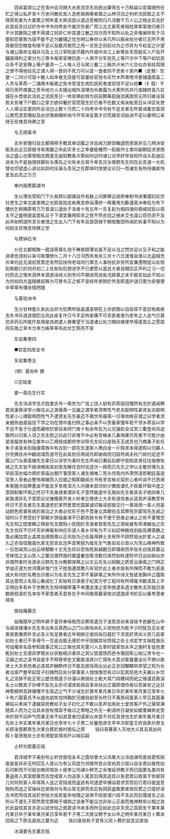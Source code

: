 <!-- { "loadSidebar": true } -->
　　窃闻富郑公之在青州会河朔大水民流京东劝民出粟得五十万斛益以官廪随所在贮之得公私庐舎十万余问散处其人选老弱病瘠者廪之山林河泊之利听流民取之主不得禁死者为大冢葬之明年麦大熟流民以逺近受粮而归凡活数千万人公之相业实兆於此尝自言曰过於作中书令四考矣今嵗灾伤甚广而江北尤甚死者相枕席挈家南归者已不计其数阻之使不得渡江则非仁听其渡江散之四方而不知所以处之非惟展转死于沟壑抑恐羣聚为冦不能不近为畿辅之忧也明公奉命以来凡所以振籴劝分者已无所不用其极但恐粮食有限不足以及数月救荒之用一旦告乏则前功为之尽弃为今权冝之计望与诸公亟命五城兵马及上元江寜知县尽籍内外城中龙江上新等处军民殷实人户及开舗面得利之家分为三等令毎家安挿饥民一人俱不分军民先上等戸次中下等户如饥民众多不足安挿上等户量添一二人毎人日与粥三餐二三碗共计米六七合似亦易给耳限之使不得他往先正谓人得一食则不死力可以营一食者则不至矣十家内■〈走賛〉空屋一二间计可容十数人如本巷无空屋可容量给官钱令买竹木芦席傍冷更铺邉搭盖二人共与草荐一二铺用木板阁之免令受湿生病饥民死者或官钱不足以给■〈扌彗〉不得已用芦席裹之责令地方火夫擡出城外深埋勿令暴露为犬豕所伤并行直隷府县凡在城在乡悉依此法处之流民至日一体安揷此特为目前鳏寡孤独流离困苦无所归者设耳若夫贫难下户数口之家方欲仰餐於官而营生於已者不在数又俟米船至日从详区处使人人得沾实恵则所全活岂止数十万而二十四考中书令有不足言者生昨晋谒畧仿富郑公救荒遗意僭拟及此伏惟俯赐听纳今开写进呈第才识荒疎言词拙讷不足以备明公采择无任悚息待罪之至

　　与王顺渠书

　　去冬家僮归自北都得拜手教具审动履之详且闻力辞宫翰退而家居非见几明决安能及此近见邸报寻有南廱之命此实多士之幸量能幡然一起振作士类仰副朝廷求贤图治之盛心也第恨相去颇逺无由知教条次第如何近时诸公论学好举良知作话头启迪后进末为不是独恨转脚处与儒先之论有未合耳今幸吾兄与南野先生同在此吾道一大机彗也切望虚心讲论如异时庄渠与吾兄之在郡庠时庶使议论归一而诸生有所持循矣恃爱及此亮之万万

　　奉内阁费鹅湖书

　　生以薄劣受知门下久矣顾以鄙疎自外有缺上问罪罪近闻恭奉制书进秉国钧实宗社苍生之幸岂直里閈之光耶竟抱足疾弗克恭诣潭府一拜重用为歉谨斋沐奉启为布下懐伏乞俯赐原宥万万昔温公退处于洛者十有五年一旦复起为相四海仰德咸拭目以观太平之盛明道盖尝私议于下谓宜兼用熙丰之党不然衣冠之祸未艾也温公窃恐虑不及此卒如明道所言论者惜之生出入门下有年且尝窃禄于朝故敢窃所闻於执事不知以为何如无任悚息待罪之至

　　与费钟石书

　　仆在北都相聚一载误辱尊礼倍于畴昔顾薄劣虽不足以当之然亦足以见子和之能进德也违别以来可胜懐想仆二月十八日河西务发舟三月十六日渡淮自淮以北盗贼充斥幸托庇无虞初意暂还舎然后扶侍老母同行第念人事纷扰非贫所宜兼慿限促以此径到南都已於四月初二上任矣别后想进学不已更愿以逺且大者自期区区声利之习一切扫而去之惟务涵养本源游泳经义则学问不期进而进矣况辞章之末乎鄙言如此不知以为何如四方盗贼蜂起殊为可畏令正之柩不宜经年旅殡於外宜即遣护送归更为安便便中草草布懐余情罔既

　　与夏桂洲书

　　生分甘林壑久矣此出非为饥寒所驱盖遇圣明在上亦欲图以自効耳不意旧有疯疾去冬冲斥道途偶犯北风此疾复作只今手足拘挛痛不可言医者类为老年之人血气已衰恐非药石所能疗矣用是具疏遣人賫奏望于当道诸公处力赐扶植使早得遂首丘之愿腐同先陇之草木为幸力疾草草布此伏乞照亮不宣

　　东岩集巻四

　　●钦定四库全书

　　东岩集卷五

　　（明）夏尚朴 撰

　　○志铭类

　　娄一斋先生行实

　　先生讳谅字克贞姓娄氏号一斋世为广信上饶人幼有异质弱冠慨然有志於道闻聘君吴康斋讲学小陂往从之游康斋一见器之谓学者须帯性气老夫聪明性紧贤友亦聪明性紧小儿瑮聪明而性气不逮贤友先生豪迈不屑世务康斋一日填地栿召谓之曰学者须亲细务由是益加下学之功在馆中虽扫除之事必亲不以责备家僮年若干领乡荐自以学不足不急于仕退而藏修於家往来师门者十有余年后为父兄强赴会试至三衢登舟风逆飘然以归家人讶之先生慰之曰此行非惟不中必有竒祸未几春闱果灾死者不可胜计由是皆服其有神见某年以乙榜授成都府学训导先生叹曰是殆天玉成吾也乃擕妻子赴任朱子语录未刻独康斋族中有古刻一部先生遣家人擕白金一斤购求未得遂假以归募人抄完擕往舟中翻阅谓吾道尽在此矣到任两阅月即谢病而归因号病夫杜门却扫足迹不履公门与弟莲塘先生辈日以讲学为事时先生声闻已著前后郡守皆知其贤往往偕僚佐候之先生皆不报谒惟俟其初至及解任去时往途次一拜而已先生之学以主敬穷理为主早起深衣幅巾拜於家庙出御厅事受家人诸生揖唯二苍头侍焉内外肃然凛若朝廷虽逹官贵人至者必整饰襟裾而入应接之暇即翻阅古书有至言格论契於心者吟讽不已悉用朱笔圈点纸弊墨渝不能去手至夜深方入内寝未尝顷刻少懈尝谓孔子佩象环取中虚之意因制象环佩之终日不去身或者谓非孔子意然能虚中无我如先生者其去子绝四者几矣孰谓非孔子意耶议论慷慨善开发人听者忘倦贤士大夫有道信者必造其庐请教至有终日不忍去者先生虽退老於家然爱君忧国甚诚切每读邸报见行一善政用一善人则喜动颜色若事有病於政治之大者必忧形于色不啻身立其朝目击其弊宪宗晏驾先生闻之恸时以子贵受封于家朝夕哭临垂涕不已郡邑政令有不便于民者必谏止之有不善惟恐先生知之田里頼之稍安先生既殁小民困於贪渔者皆思先生之德矣嵗有旱潦蝗虫之灾先生忧叹不已吁天祈祷辄有响应乐道人善乡邻有为不义如迎神搬戏划船及建斋醮之类必痛加禁止盖其齿德既尊以正风俗为己任虽得罪士夫有所不顾然皆出於爱人之诚久之亦自信服虽仇家无怨言此岂声音笑貎为哉先生气象岩岩众皆以为灵山降神所致一日忽闻灵山白云峰頺数十丈先生叹曰吾殆死矣越数日即寝疾而卒张东白铭其墓云灵峰信之主山哲人之萎岂偶然哉时属盛暑忽隂凉数日飒然如秋逮殓毕日出如故似亦非偶然者时龙游余元黙先生分教郡庠祭之以文云先生以刚毅之质受业康斋之门明正学迪正道为世鸿儒非惟门生子姓恪遵其教凡有官於此土者亦皆有所惮而不敢为恶是诚大有功於名教也识者以为名言先生之学不事辞章之末所作诗文皆摅发胸中之蕴取其达意而止名冩心集成化丁亥始有日录册子纪其为学工程间有所得辄书数语其上平正明白多有补于世教先生殁缔姻寜藩不幸遭逆濠之变举族逮系遗文散失无存独日录数册假录於先幸存予家意者天意有在乎中间敬用纂录俟访遗逸续书於后以备考德者择焉

　　施拙庵墓志

　　拙庵既卒之明年厥子銮将奉母柩而合葬焉遣兄子浚恩具状来请铭予邑僻在山中与闽浙接壤乡先生多出朱吕真西山之门以故俗尚礼义视他邑为胜予少时犹及见长老类皆敦重质朴言必及义有足畏者近年相继沦谢风俗日趍於下求其好贤尚义庶几前辈如处士者已不多得今一旦逝去能无感於中乎因据其状而铭之处士讳宏字文裕姓施氏号拙庵宋名臣参知政事正宪公之裔也其先霅川人五季时徙家信永丰之施村复徙邑里乾封处士生感异梦既长仪状魁梧识者异之其父尝遣馈药邑令莆田陈公裕公贤令也一见器之劝之读书自是手不释卷举史文辄能语其兴亡得失大意对客亹亹谈论不倦以故贤士大夫至邑者必造其庐酬酢终日不能去居恒简出出必正衣冠顒顒昻昻望之知为长者治家严整早起受子妇揖然后处分家事家人惴惴惟恐有过以犯其怒邑大夫屡以乡饮礼之坚辞不赴正宪公歴世既逺子孙寖以微弱处士能大其门闾建祠而祀之维谨且敦请名士以教其子孙俾不坠先业亦可谓贤矣病且革命扶出正寝顾谓侍者曰吾甚安之达旦神愈精明言辞慷慨平生英迈之气不少减生於某年某月某日卒於某年某月某日享年七十有六娶夏氏予从姐也幼失怙恃鞠於兄嫂自幼至长终日不离房闼虽家人罕见其面事舅姑以孝闻下逮臧获抚教如子女子妇化之不敢以恶声加焉处士爱宾客户外之屦常满随其人而为之治具未尝有惰容予毎过之寒暄之外无一剰语终日凝坐如塑羣婢奔走受命於侧不动声气而事无有不如其意者归语家众未尝不共叹其贤也生於某年某月某日先处士卒实某年某月某日也享年七十子男二长鏊邑庠生早卒次即銮王府良医孙男五长即浚恩郡庠生次某合葬於施村猎坛之原
　　铭曰易著家人天地大义其吉其凶何假卜筮贤哉处士亦有贤配宜得吉阡以裕后嗣

　　止轩刘君墓志铭

　　君讳珹字子美别号止轩世居信永丰之霞坊曽大父讳某大父讳伯渊号直翁君性刚直是是非非无所回互人皆以为有父风尝为邻族所苦众皆劝其少屈以自全君曰我性如石可断而不可屈也晩厌喧杂卜居李公坞课仆种艺之余惟延师教子而已因更名愚坞有羣盗夜入其室胠箧而去觉戒家人勿追家人尾其后得其迹具以告君君曰我富于赀彼窃几何何校家人卒得其人送之官狱成而盗逃有司遣逻卒捕诣君求赏而后行君曰彼盗吾物执而送之官操纵在彼我何与焉众皆无辞而去后有因获盗致累者皆叹君之识度好读古书而笃信其说於世俗方技若星命地理之说俱不信尝谓六经不言此而后儒或言之此所以不逮孔子耶然君宅葬精于堪舆之说者不能议岂非存心正直而鬼神黙有以相之欤於此益信其言亦足以祛世俗之惑君读书未多而所见如此岂非天资之高耶生于某年某月某日卒于某年某月某日享年若干子男二次賔议聘予女以卒之明年某月某日卜葬龙回坂之下原去直翁之墓为近
　　铭曰直翁有子宜有父风卜葬於兹宜近直翁

　　冰溪娄先生墓志铭

